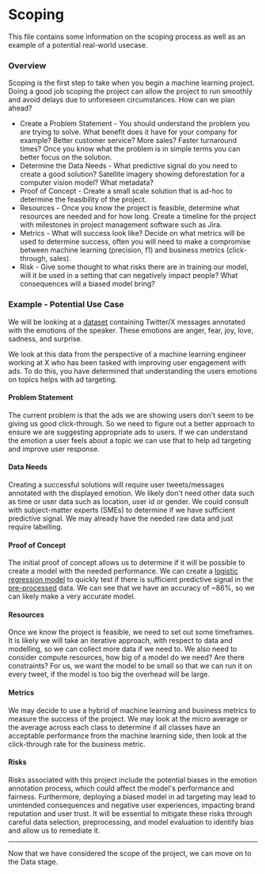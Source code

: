# Scoping

This file contains some information on the scoping process as well as an example of a potential real-world usecase.

### Overview

Scoping is the first step to take when you begin a machine learning project.
Doing a good job scoping the project can allow the project to run smoothly and avoid delays due to unforeseen circumstances.
How can we plan ahead?

+ Create a Problem Statement - You should understand the problem you are trying to solve. What benefit does it have for your company for example? Better customer service? More sales? Faster turnaround times? Once you know what the problem is in simple terms you can better focus on the solution.
+ Determine the Data Needs - What predictive signal do you need to create a good solution? Satellite imagery showing deforestation for a computer vision model? What metadata?
+ Proof of Concept - Create a small scale solution that is ad-hoc to determine the feasibility of the project.
+ Resources - Once you know the project is feasible, determine what resources are needed and for how long. Create a timeline for the project with milestones in project management software such as Jira.
+ Metrics - What will success look like? Decide on what metrics will be used to determine success, often you will need to make a compromise between machine learning (precision, f1) and business metrics (click-through, sales).
+ Risk - Give some thought to what risks there are in training our model, will it be used in a setting that can negatively impact people? What consequences will a biased model bring?

### Example - Potential Use Case

We will be looking at a [dataset](https://www.kaggle.com/datasets/nelgiriyewithana/emotions/data) containing Twitter/X messages annotated with the emotions of the speaker. These emotions are anger, fear, joy, love, sadness, and surprise.

We look at this data from the perspective of a machine learning engineer working at X who has been tasked with improving user engagement with ads. To do this, you have determined that understanding the users emotions on topics helps with ad targeting.

#### Problem Statement

The current problem is that the ads we are showing users don't seem to be giving us good click-through. So we need to figure out a better approach to ensure we are suggesting appropriate ads to users. If we can understand the emotion a user feels about a topic we can use that to help ad targeting and improve user response.

#### Data Needs

Creating a successful solutions will require user tweets/messages annotated with the displayed emotion. We likely don't need other data such as time or user data such as location, user id or gender. We could consult with subject-matter experts (SMEs) to determine if we have sufficient predictive signal. We may already have the needed raw data and just require labelling.

#### Proof of Concept

The initial proof of concept allows us to determine if it will be possible to create a model with the needed performance. We can create a [logistic regression model](logistic_regression.py) to quickly test if there is sufficient predictive signal in the [pre-processed](logistic_regression_preprocess.py) data. We can see that we have an accuracy of ~86%, so we can likely make a very accurate model.

#### Resources

Once we know the project is feasible, we need to set out some timeframes. It is likely we will take an iterative approach, with respect to data and modelling, so we can collect more data if we need to. We also need to consider compute resources, how big of a model do we need? Are there constraints? For us, we want the model to be small so that we can run it on every tweet, if the model is too big the overhead will be large.

#### Metrics

We may decide to use a hybrid of machine learning and business metrics to measure the success of the project. We may look at the micro average or the average across each class to determine if all classes have an acceptable performance from the machine learning side, then look at the click-through rate for the business metric.

#### Risks
Risks associated with this project include the potential biases in the emotion annotation process, which could affect the model's performance and fairness. Furthermore, deploying a biased model in ad targeting may lead to unintended consequences and negative user experiences, impacting brand reputation and user trust. It will be essential to mitigate these risks through careful data selection, preprocessing, and model evaluation to identify bias and allow us to remediate it.

---

Now that we have considered the scope of the project, we can move on to the Data stage.

